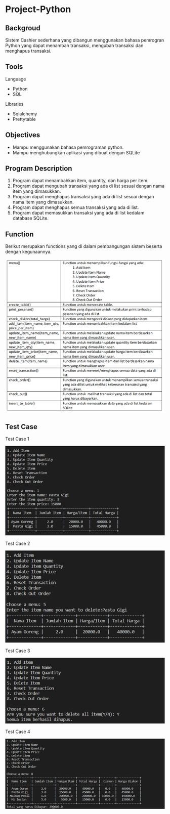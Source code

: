 # Project-Python
 
 ## Backgroud
 Sistem Cashier sederhana yang dibangun menggunakan bahasa pemrogran Python yang dapat menambah transaksi, mengubah transaksi dan menghapus transaksi.

 ## Tools
 Language
 * Python
 * SQL

Libraries
* Sqlalchemy
* Prettytable

## Objectives
* Mampu menggunakan bahasa pemrograman python.
* Mampu menghubungkan aplikasi yang dibuat dengan SQLite

## Program Description
1. Program dapat menambahkan item, quantity, dan harga per item.
2. Program dapat mengubah transaksi yang ada di list sesuai dengan nama item yang dimasukkan.
3. Program dapat menghapus transaksi yang ada di list sesuai dengan nama item yang dimasukkan.
4. Program dapat menghapus semua transaksi yang ada di list.
5. Program dapat memasukkan transaksi yang ada di list kedalam database SQLite.

## Function
Berikut merupakan functions yang di dalam pembangungan sistem beserta dengan kegunaannya.

![alt text](https://github.com/KyrieCettyara/Project-Super-Cashier/blob/main/Image/Function.png)

## Test Case
Test Case 1

![alt text](https://github.com/KyrieCettyara/Project-Super-Cashier/blob/main/Image/testCase1.png)

Test Case 2

![alt text](https://github.com/KyrieCettyara/Project-Super-Cashier/blob/main/Image/testCase2.png)

Test Case 3

![alt text](https://github.com/KyrieCettyara/Project-Super-Cashier/blob/main/Image/testCase3.png)

Test Case 4

![alt text](https://github.com/KyrieCettyara/Project-Super-Cashier/blob/main/Image/testCase4.png)



